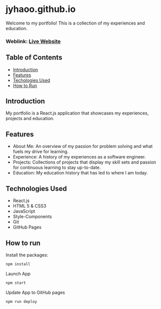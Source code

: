 # jyhaoo.github.io

Welcome to my portfolio! This is a collection of my experiences and education.

### Weblink: [Live Website](https://jyhaoo.github.io)

## Table of Contents

- [Introduction](#introduction)
- [Features](#features)
- [Techologies Used](#technologies-used)
- [How to Run](#how-to-run)

## Introduction

My portfolio is a React.js application that showcases my experiences, projects and education.

## Features

- About Me: An overview of my passion for problem solving and what fuels my drive for learning.
- Experience: A history of my experiences as a software engineer.
- Projects: Collections of projects that display my skill sets and passion for continuous learning to stay up-to-date.
- Education: My education history that has led to where I am today.

## Technologies Used

- React.js
- HTML 5 & CSS3
- JavaScript
- Style-Components
- Git
- GitHub Pages

## How to run

Install the packages:

```bash
npm install
```

Launch App

```bash
npm start
```

Update App to GitHub pages

```bash
npm run deploy
```
